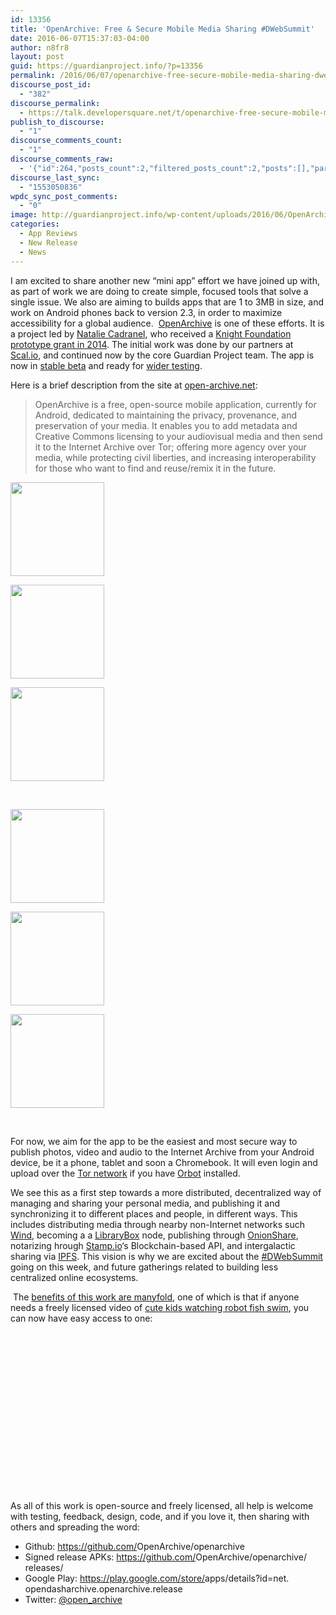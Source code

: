 ```yaml
---
id: 13356
title: 'OpenArchive: Free & Secure Mobile Media Sharing #DWebSummit'
date: 2016-06-07T15:37:03-04:00
author: n8fr8
layout: post
guid: https://guardianproject.info/?p=13356
permalink: /2016/06/07/openarchive-free-secure-mobile-media-sharing-dwebsummit/
discourse_post_id:
  - "382"
discourse_permalink:
  - https://talk.developersquare.net/t/openarchive-free-secure-mobile-media-sharing-dwebsummit/264
publish_to_discourse:
  - "1"
discourse_comments_count:
  - "1"
discourse_comments_raw:
  - '{"id":264,"posts_count":2,"filtered_posts_count":2,"posts":[],"participants":[{"id":19,"username":"gpadmin","avatar_template":"https://avatars.discourse.org/v2/letter/g/d07c76/{size}.png"},{"id":9,"username":"n8fr8","avatar_template":"https://discourse-cdn-sjc2.com/standard16/user_avatar/talk.developersquare.net/n8fr8/{size}/19_1.png"}]}'
discourse_last_sync:
  - "1553050836"
wpdc_sync_post_comments:
  - "0"
image: http://guardianproject.info/wp-content/uploads/2016/06/OpenArchive-feature-graphic.png
categories:
  - App Reviews
  - New Release
  - News
---
```

I am excited to share another new “mini app” effort we have joined up with, as part of work we are doing to create simple, focused tools that solve a single issue. We also are aiming to builds apps that are 1 to 3MB in size, and work on Android phones back to version 2.3, in order to maximize accessibility for a global audience.  [<span class="il">OpenArchive</span>](https://open-archive.net) is one of these efforts. It is a project led by [Natalie Cadranel](http://www.aaronswartzday.org/openarchive/), who received a [Knight Foundation prototype grant in 2014](http://www.knightfoundation.org/grants/201448513/). The initial work was done by our partners at [Scal.io](http://www.scal.io/), and continued now by the core Guardian Project team. The app is now in [stable beta](https://play.google.com/store/apps/details?id=net.opendasharchive.openarchive.release) and ready for [wider testing](https://github.com/OpenArchive/openarchive/issues).

<div>
</div>

<div>
  Here is a brief description from the site at <a href="https://open-archive.net">open-archive.net</a>:
</div>

> <div>
>   <span class="il">OpenArchive</span> is a free, <span class="il">open</span>-source mobile application, currently for Android, dedicated to maintaining the privacy, provenance, and preservation of your media. It enables you to add metadata and Creative Commons licensing to your audiovisual media and then send it to the Internet <span class="il">Archive</span> over Tor; offering more agency over your media, while protecting civil liberties, and increasing interoperability for those who want to find and reuse/remix it in the future.
> </div>

<div id='gallery-12' class='gallery galleryid-13356 gallery-columns-3 gallery-size-thumbnail'>
  <dl class='gallery-item'>
    <dt class='gallery-icon portrait'>
      <a href='http://guardianproject.info/wp-content/uploads/2016/06/device-2016-05-26-105614.png'><img width="150" height="150" src="http://guardianproject.info/wp-content/uploads/2016/06/device-2016-05-26-105614-150x150.png" class="attachment-thumbnail size-thumbnail" alt="" /></a>
    </dt>
  </dl>
  
  <dl class='gallery-item'>
    <dt class='gallery-icon portrait'>
      <a href='http://guardianproject.info/wp-content/uploads/2016/06/device-2016-05-26-160805.png'><img width="150" height="150" src="http://guardianproject.info/wp-content/uploads/2016/06/device-2016-05-26-160805-150x150.png" class="attachment-thumbnail size-thumbnail" alt="" /></a>
    </dt>
  </dl>
  
  <dl class='gallery-item'>
    <dt class='gallery-icon portrait'>
      <a href='http://guardianproject.info/wp-content/uploads/2016/06/device-2016-05-26-160818.png'><img width="150" height="150" src="http://guardianproject.info/wp-content/uploads/2016/06/device-2016-05-26-160818-150x150.png" class="attachment-thumbnail size-thumbnail" alt="" /></a>
    </dt>
  </dl>
  
  <br style="clear: both" />
  
  <dl class='gallery-item'>
    <dt class='gallery-icon portrait'>
      <a href='http://guardianproject.info/wp-content/uploads/2016/06/device-2016-05-26-160829.png'><img width="150" height="150" src="http://guardianproject.info/wp-content/uploads/2016/06/device-2016-05-26-160829-150x150.png" class="attachment-thumbnail size-thumbnail" alt="" /></a>
    </dt>
  </dl>
  
  <dl class='gallery-item'>
    <dt class='gallery-icon portrait'>
      <a href='http://guardianproject.info/wp-content/uploads/2016/06/device-2016-05-26-160837.png'><img width="150" height="150" src="http://guardianproject.info/wp-content/uploads/2016/06/device-2016-05-26-160837-150x150.png" class="attachment-thumbnail size-thumbnail" alt="" /></a>
    </dt>
  </dl>
  
  <dl class='gallery-item'>
    <dt class='gallery-icon portrait'>
      <a href='http://guardianproject.info/wp-content/uploads/2016/06/device-2016-05-26-160912.png'><img width="150" height="150" src="http://guardianproject.info/wp-content/uploads/2016/06/device-2016-05-26-160912-150x150.png" class="attachment-thumbnail size-thumbnail" alt="" /></a>
    </dt>
  </dl>
  
  <br style="clear: both" />
</div>

For now, we aim for the app to be the easiest and most secure way to publish photos, video and audio to the Internet <span class="il">Archive from your Android device, be it a phone, tablet and soon a Chromebook. It will even login and upload </span>over the [Tor network](https://torproject.org) if you have [Orbot](https://guardianproject.info/apps/orbot) installed.

We see this as a first step towards a more distributed, decentralized way of managing and sharing your personal media, and publishing it and synchronizing it to different places and people, in different ways. This includes distributing media through nearby non-Internet networks such [Wind](https://github.com/n8fr8/talks/blob/master/wind_update_2015/Wind%20Update%20-%20October%202015.pdf), becoming a a [LibraryBox](http://librarybox.us) node, publishing through [OnionShare](https://onionshare.org/), notarizing hrough [Stamp.io](https://stamp.io)‘s Blockchain-based API, and intergalactic sharing via [IPFS](https://ipfs.io/). This vision is why we are excited about the [#DWebSummit](http://www.decentralizedweb.net/) going on this week, and future gatherings related to building less centralized online ecosystems.

<div>
   The <a href="http://www.aaronswartzday.org/openarchive/">benefits of this work are manyfold</a>, one of which is that if anyone needs a freely licensed video of <a href="https://archive.org/details/robot-fish-----------------r6v6">cute kids watching robot fish swim</a>, you can now have easy access to one:
</div>

<div>
</div>

<div>
  <div class="arve-wrapper" data-mode="normal" data-provider="archiveorg" id="arve-robot-fish-----------------r6v6" style="max-width:945px;" itemscope itemtype="http://schema.org/VideoObject">
    <div class="arve-embed-container" style="padding-bottom:56.250000%">
    </div>
  </div>
</div>

<div>
</div>

<div>
  As all of this work is open-source and freely licensed, all help is welcome with testing, feedback, design, code, and if you love it, then sharing with others and spreading the word:
</div>

<div>
</div>

  * Github: <a href="https://github.com/OpenArchive/openarchive" target="_blank" rel="noopener noreferrer" data-saferedirecturl="https://www.google.com/url?hl=en&q=https://github.com/OpenArchive/openarchive&source=gmail&ust=1465411952609000&usg=AFQjCNEz3C4AlQlkbvaltKWanhjosLQdhg">https://github.com/<wbr /><span class="il">OpenArchive</span>/<span class="il">openarchive</span></a>
  * Signed release APKs: <a href="https://github.com/OpenArchive/openarchive/releases/" target="_blank" rel="noopener noreferrer" data-saferedirecturl="https://www.google.com/url?hl=en&q=https://github.com/OpenArchive/openarchive/releases/tag/0.0.9-APK-release&source=gmail&ust=1465411952609000&usg=AFQjCNFTspI29-f7KT4gNUbNogeo4n_zEQ">https://github.com/<wbr /><span class="il">OpenArchive</span>/<span class="il">openarchive</span>/<wbr />releases/</a>
  * Google Play: <a href="https://play.google.com/store/apps/details?id=net.opendasharchive.openarchive.release" target="_blank" rel="noopener noreferrer" data-saferedirecturl="https://www.google.com/url?hl=en&q=https://play.google.com/store/apps/details?id%3Dnet.opendasharchive.openarchive.release&source=gmail&ust=1465411952609000&usg=AFQjCNHw6u_fEXblnlZa-G30124MAbfPRw">https://play.google.com/store/<wbr />apps/details?id=net.<wbr />opendasharchive.<span class="il">openarchive</span>.<wbr />release</a>
  * Twitter: [@open_archive](https://twitter.com/open_archive)

<div>
</div>
